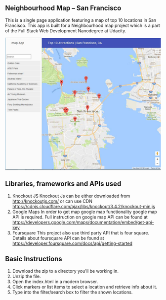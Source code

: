 ## Neighbourhood Map – San Francisco
This is a single page application featuring a map of top 10 locations in San Francisco. This app is built for a Neighbourhood map project which is a part of the Full Stack Web Development Nanodegree at Udacity.

![](images/screen.jpg)

## Libraries, frameworks and APIs used
1. Knockout JS
Knockout Js can be either downloaded from http://knockoutjs.com/ or can use CDN https://cdnjs.cloudflare.com/ajax/libs/knockout/3.4.2/knockout-min.js
2. Google Maps
In order to get map google map functionality google map API is required. Full instruction on google map API can be found at https://developers.google.com/maps/documentation/embed/get-api-key
3. Foursquare
This project also use third party API that is four square. Details about foursquare API can be found at https://developer.foursquare.com/docs/api/getting-started

## Basic Instructions
1.	Download the zip to a directory you'll be working in.
2.	Unzip the file.
3.	Open the index.html in a modern browser.
4.	Click markers or list items to select a location and retrieve info about it.
5.	Type into the filter/search box to filter the shown locations.

